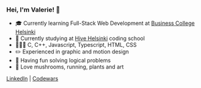 
### Hei, I'm Valerie! 👋

- 🎓 Currently learning Full-Stack Web Development at [Business College Helsinki](https://github.com/HelsinkiBusinessCollege)
- 🐝 Currently studying at [Hive Helsinki](https://www.hive.fi/en/) coding school
- 👩🏻‍💻 C, C++, Javascript, Typescript, HTML, CSS
- ✏️ Experienced in graphic and motion design
- 💭 Having fun solving logical problems
- 🍄 Love mushrooms, running, plants and art

[LinkedIn](https://www.linkedin.com/in/valeria-vagapova) | [Codewars](https://www.codewars.com/users/pixelsnow) 
